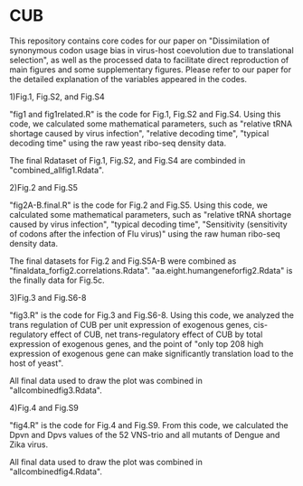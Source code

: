 # CUB
This repository contains core codes for our paper on "Dissimilation of synonymous codon usage bias in virus-host coevolution due to translational selection", as well as the processed data to facilitate direct reproduction of main figures and some supplementary figures.  Please refer to our paper for the detailed explanation of the variables appeared in the codes.

1)Fig.1, Fig.S2, and Fig.S4

"fig1 and fig1related.R" is the code for Fig.1, Fig.S2 and Fig.S4.  Using this code, we calculated some mathematical parameters, such as "relative tRNA shortage caused by virus infection", "relative decoding time", "typical decoding time" using the raw yeast ribo-seq density data.

The final Rdataset of Fig.1, Fig.S2, and Fig.S4 are combinded in "combined_allfig1.Rdata".

2)Fig.2 and Fig.S5

"fig2A-B.final.R" is the code for Fig.2 and Fig.S5.  Using this code, we calculated some mathematical parameters, such as "relative tRNA shortage caused by virus infection", "typical decoding time", "Sensitivity (sensitivity of codons after the infection of Flu virus)" using the raw human ribo-seq density data.

The final datasets for Fig.2 and Fig.S5A-B were combined as "finaldata_forfig2.correlations.Rdata". "aa.eight.humangeneforfig2.Rdata" is the finally data for Fig.5c.  

3)Fig.3 and Fig.S6-8

"fig3.R" is the code for Fig.3 and Fig.S6-8.  Using this code, we analyzed the trans regulation of CUB per unit expression of exogenous genes, cis-regulatory effect of CUB, net trans-regulatory effect of CUB by total expression of exogenous genes, and the point of "only top 208 high expression of exogenous gene can make significantly translation load to the host of yeast".

All final data used to draw the plot was combined in "allcombinedfig3.Rdata".

4)Fig.4 and Fig.S9

"fig4.R" is the code for Fig.4 and Fig.S9.  From this code, we calculated the Dpvn and Dpvs values of the 52 VNS-trio and all mutants of Dengue and Zika virus.  

All final data used to draw the plot was combined in "allcombinedfig4.Rdata".








